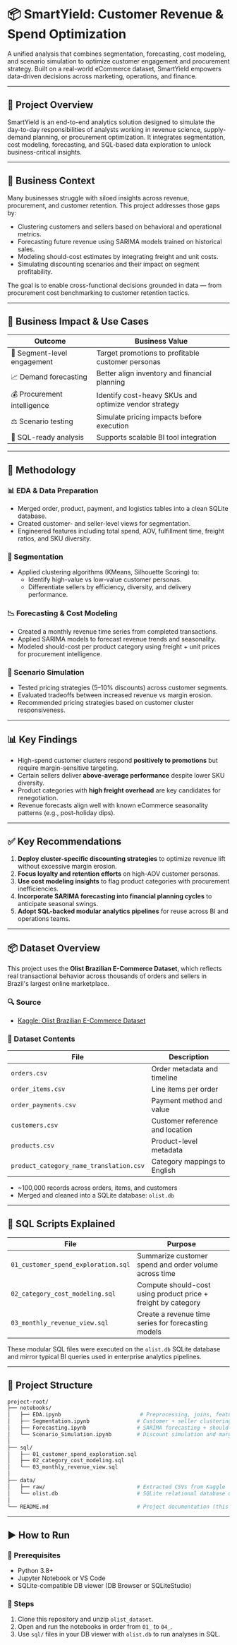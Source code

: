 # 📦 SmartYield: Customer Revenue & Spend Optimization

A unified analysis that combines segmentation, forecasting, cost modeling, and scenario simulation to optimize customer engagement and procurement strategy. Built on a real-world eCommerce dataset, SmartYield empowers data-driven decisions across marketing, operations, and finance.

---

## 🚀 Project Overview

SmartYield is an end-to-end analytics solution designed to simulate the day-to-day responsibilities of analysts working in revenue science, supply-demand planning, or procurement optimization. It integrates segmentation, cost modeling, forecasting, and SQL-based data exploration to unlock business-critical insights.

---

## 🧠 Business Context

Many businesses struggle with siloed insights across revenue, procurement, and customer retention. This project addresses those gaps by:

- Clustering customers and sellers based on behavioral and operational metrics.
- Forecasting future revenue using SARIMA models trained on historical sales.
- Modeling should-cost estimates by integrating freight and unit costs.
- Simulating discounting scenarios and their impact on segment profitability.

The goal is to enable cross-functional decisions grounded in data — from procurement cost benchmarking to customer retention tactics.

---

## 💼 Business Impact & Use Cases

| Outcome | Business Value |
|--------|----------------|
| 🎯 Segment-level engagement | Target promotions to profitable customer personas |
| 📈 Demand forecasting | Better align inventory and financial planning |
| 💰 Procurement intelligence | Identify cost-heavy SKUs and optimize vendor strategy |
| ⚖️ Scenario testing | Simulate pricing impacts before execution |
| 🧾 SQL-ready analysis | Supports scalable BI tool integration |

---

## 🧱 Methodology

### 📊 EDA & Data Preparation
- Merged order, product, payment, and logistics tables into a clean SQLite database.
- Created customer- and seller-level views for segmentation.
- Engineered features including total spend, AOV, fulfillment time, freight ratios, and SKU diversity.

### 👥 Segmentation
- Applied clustering algorithms (KMeans, Silhouette Scoring) to:
  - Identify high-value vs low-value customer personas.
  - Differentiate sellers by efficiency, diversity, and delivery performance.

### 📉 Forecasting & Cost Modeling
- Created a monthly revenue time series from completed transactions.
- Applied SARIMA models to forecast revenue trends and seasonality.
- Modeled should-cost per product category using freight + unit prices for procurement intelligence.

### 🔁 Scenario Simulation
- Tested pricing strategies (5–10% discounts) across customer segments.
- Evaluated tradeoffs between increased revenue vs margin erosion.
- Recommended pricing strategies based on customer cluster responsiveness.

---

## 📊 Key Findings

- High-spend customer clusters respond **positively to promotions** but require margin-sensitive targeting.
- Certain sellers deliver **above-average performance** despite lower SKU diversity.
- Product categories with **high freight overhead** are key candidates for renegotiation.
- Revenue forecasts align well with known eCommerce seasonality patterns (e.g., post-holiday dips).

---

## ✅ Key Recommendations

1. **Deploy cluster-specific discounting strategies** to optimize revenue lift without excessive margin erosion.
2. **Focus loyalty and retention efforts** on high-AOV customer personas.
3. **Use cost modeling insights** to flag product categories with procurement inefficiencies.
4. **Incorporate SARIMA forecasting into financial planning cycles** to anticipate seasonal swings.
5. **Adopt SQL-backed modular analytics pipelines** for reuse across BI and operations teams.

---

## 📦 Dataset Overview

This project uses the **Olist Brazilian E-Commerce Dataset**, which reflects real transactional behavior across thousands of orders and sellers in Brazil's largest online marketplace.

### 🔍 Source
- [Kaggle: Olist Brazilian E-Commerce Dataset](https://www.kaggle.com/datasets/olistbr/brazilian-ecommerce)

### 📐 Dataset Contents

| File | Description |
|------|-------------|
| `orders.csv` | Order metadata and timeline |
| `order_items.csv` | Line items per order |
| `order_payments.csv` | Payment method and value |
| `customers.csv` | Customer reference and location |
| `products.csv` | Product-level metadata |
| `product_category_name_translation.csv` | Category mappings to English |

- ~100,000 records across orders, items, and customers
- Merged and cleaned into a SQLite database: `olist.db`

---

## 🧠 SQL Scripts Explained

| File | Purpose |
|------|---------|
| `01_customer_spend_exploration.sql` | Summarize customer spend and order volume across time |
| `02_category_cost_modeling.sql` | Compute should-cost using product price + freight by category |
| `03_monthly_revenue_view.sql` | Create a revenue time series for forecasting models |

These modular SQL files were executed on the `olist.db` SQLite database and mirror typical BI queries used in enterprise analytics pipelines.

---

## 📁 Project Structure

```bash
project-root/
├── notebooks/
│   ├── EDA.ipynb                         # Preprocessing, joins, feature engineering
│   ├── Segmentation.ipynb               # Customer + seller clustering
│   ├── Forecasting.ipynb                # SARIMA forecasting + should-cost modeling
│   └── Scenario_Simulation.ipynb        # Discount simulation and margin analysis
│
├── sql/
│   ├── 01_customer_spend_exploration.sql
│   ├── 02_category_cost_modeling.sql
│   └── 03_monthly_revenue_view.sql
│
├── data/
│   ├── raw/                             # Extracted CSVs from Kaggle
│   └── olist.db                         # SQLite relational database used in analysis
│
└── README.md                            # Project documentation (this file)
```

---

## ▶️ How to Run

### 🔧 Prerequisites
- Python 3.8+
- Jupyter Notebook or VS Code
- SQLite-compatible DB viewer (DB Browser or SQLiteStudio)

### 🧩 Steps
1. Clone this repository and unzip `olist_dataset`.
2. Open and run the notebooks in order from `01_` to `04_`.
3. Use `sql/` files in your DB viewer with `olist.db` to run analyses in SQL.
   
